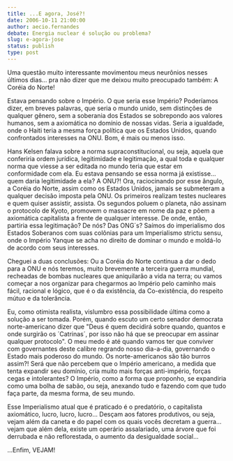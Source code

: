 ```yaml
---
title: ...E agora, José?!
date: 2006-10-11 21:00:00
author: aecio.fernandes
debate: Energia nuclear é solução ou problema?
slug: e-agora-jose
status: publish 
type: post
---
```


Uma questão muito interessante movimentou meus neurônios nesses últimos dias... pra não dizer que me deixou muito preocupado também: A Coréia do Norte!


Estava pensando sobre o Império. O que seria esse Império? Poderíamos dizer, em breves palavras, que seria o mundo unido, sem distinções de qualquer gênero, sem a soberania dos Estados se sobrepondo aos valores humanos, sem a axiomática no domínio de nossas vidas. Seria a igualdade, onde o Haiti teria a mesma força política que os Estados Unidos, quando confrontados interesses na ONU. Bom, é mais ou menos isso.


Hans Kelsen falava sobre a norma supraconstitucional, ou seja, aquela que conferiria ordem jurídica, legitimidade e legitimação, a qual toda e qualquer norma que viesse a ser editada no mundo teria que estar em conformidade com ela. Eu estava pensando se essa norma já existisse... quem daria legitimidade a ela? A ONU?! Ora, raciocinando por esse ângulo, a Coréia do Norte, assim como os Estados Unidos, jamais se submeteram a qualquer decisão imposta pela ONU. Os primeiros realizam testes nucleares e quem quiser assistir, assista. Os segundos poluem o planeta, não assinam o protocolo de Kyoto, promovem o massacre em nome da paz e põem a axiomática capitalista a frente de qualquer interesse. De onde, então, partiria essa legitimação? De nós? Das ONG´s? Saímos do imperialismo dos Estados Soberanos com suas colônias para um Imperialismo strictu sensu, onde o Império Yanque se acha no direito de dominar o mundo e moldá-lo de acordo com seus interesses.


Cheguei a duas conclusões: Ou a Coréia do Norte continua a dar o dedo para a ONU e nós teremos, muito brevemente a terceira guerra mundial, recheadas de bombas nucleares que aniquilarão a vida na terra; ou vamos começar a nos organizar para chegarmos ao Império pelo caminho mais fácil, racional e lógico, que é o da existência, da Co-existência, do respeito mútuo e da tolerância.


Eu, como otimista realista, vislumbro essa possibilidade última como a solução a ser tomada. Porém, quando escuto um certo senador democrata norte-americano dizer que "Deus é quem decidirá sobre quando, quantos e onde surgirão os ´Catrinas´, por isso não há que se preocupar em assinar qualquer protocolo". O meu medo é até quando vamos ter que conviver com governantes deste calibre regrando nosso dia-a-dia, governando o Estado mais poderoso do mundo. Os norte-americanos são tão burros assim?! Será que não percebem que o Império americano, a medida que tenta expandir seu domínio, cria muito mais forças anti-império, forças cegas e intolerantes? O Império, como a forma que proponho, se expandiria como uma bolha de sabão, ou seja, anexando tudo e fazendo com que tudo faça parte, da mesma forma, de seu mundo. 


Esse Imperialismo atual que é praticado é o predatório, o capitalista axiomático, lucro, lucro, lucro... Desçam aos fatores produtivos, ou seja, vejam além da caneta e do papel com os quais vocês decretam a guerra... vejam que além dela, existe um operário assalariado, uma árvore que foi derrubada e não reflorestada, o aumento da desigualdade social... 


...Enfim, VEJAM!


